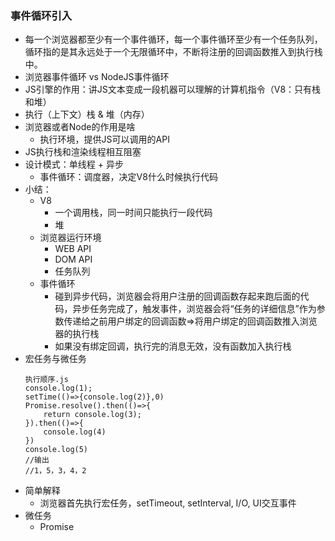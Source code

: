 ### 事件循环引入
*   每一个浏览器都至少有一个事件循环，每一个事件循环至少有一个任务队列，循环指的是其永远处于一个无限循环中，不断将注册的回调函数推入到执行栈中。
*   浏览器事件循环 vs NodeJS事件循环
*   JS引擎的作用：讲JS文本变成一段机器可以理解的计算机指令（V8：只有栈和堆）
*   执行（上下文）栈 & 堆（内存）
*   浏览器或者Node的作用是啥
    *   执行环境，提供JS可以调用的API
*   JS执行栈和渲染线程相互阻塞
*   设计模式：单线程 + 异步
    *   事件循环：调度器，决定V8什么时候执行代码
*   小结：
    *   V8
        *   一个调用栈，同一时间只能执行一段代码
        *   堆
    *   浏览器运行环境
        *   WEB API
        *   DOM API
        *   任务队列
    *   事件循环
        *   碰到异步代码，浏览器会将用户注册的回调函数存起来跑后面的代码，异步任务完成了，触发事件，浏览器会将“任务的详细信息”作为参数传递给之前用户绑定的回调函数=>将用户绑定的回调函数推入浏览器的执行栈
        *   如果没有绑定回调，执行完的消息无效，没有函数加入执行栈
*   宏任务与微任务
    ```
    执行顺序.js
    console.log(1);
    setTime(()=>{console.log(2)},0)
    Promise.resolve().then(()=>{
        return console.log(3);
    }).then(()=>{
        console.log(4)
    })
    console.log(5)
    //输出
    //1，5，3，4，2
    ```
*   简单解释
    *   浏览器首先执行宏任务<script>
    *   完成之后检查是否存在微任务，不断执行，直到清空队列
    *   执行宏任务
*   宏任务
    *   <script></script>，setTimeout, setInterval, I/O, UI交互事件
*   微任务
    *   Promise


       
